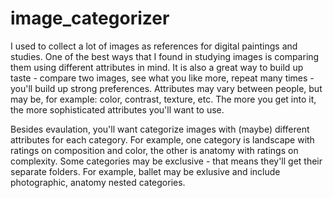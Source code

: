 # image_categorizer
I used to collect a lot of images as references for digital paintings and studies. One of the best 
ways that I found in studying images is comparing them using different attributes in mind.
It is also a great way to build up taste - compare two images, see what you like more, repeat many 
times - you'll build up strong preferences. Attributes may vary between people, but may be, for 
example: color, contrast, texture, etc. The more you get into it, the more sophisticated attributes 
you'll want to use.

Besides evaulation, you'll want categorize images with (maybe) different attributes
for each category. For example, one category is landscape with ratings on composition and color,
the other is anatomy with ratings on complexity. Some categories may be exclusive - that means
they'll get their separate folders. For example, ballet may be exlusive and include photographic,
anatomy nested categories.
